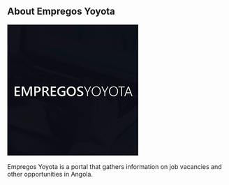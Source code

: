 ## About Empregos Yoyota
![Empregos Yoyota](empregosyoyota_logo.png)

Empregos Yoyota is a portal that gathers information on job vacancies and other opportunities in Angola.

